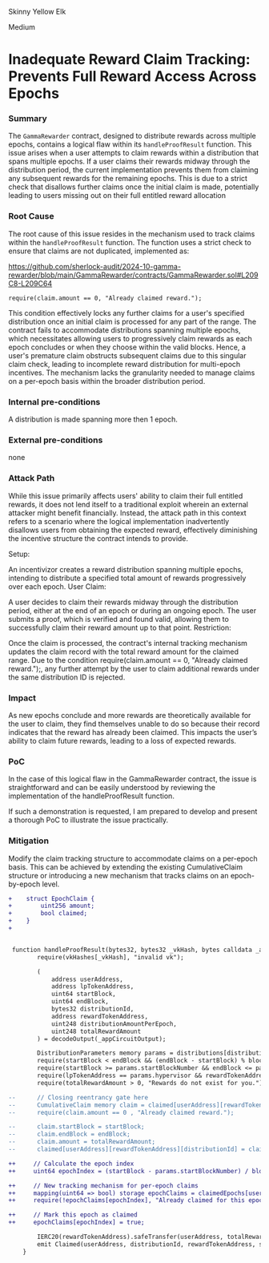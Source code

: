Skinny Yellow Elk

Medium

# Inadequate Reward Claim Tracking: Prevents Full Reward Access Across Epochs

### Summary

The `GammaRewarder` contract, designed to distribute rewards across multiple epochs, contains a logical flaw within its `handleProofResult` function. This issue arises when a user attempts to claim rewards within a distribution that spans multiple epochs. If a user claims their rewards midway through the distribution period, the current implementation prevents them from claiming any subsequent rewards for the remaining epochs. This is due to a strict check that disallows further claims once the initial claim is made, potentially leading to users missing out on their full entitled reward allocation

### Root Cause

The root cause of this issue resides in the mechanism used to track claims within the `handleProofResult` function. The function uses a strict check to ensure that claims are not duplicated, implemented as:

https://github.com/sherlock-audit/2024-10-gamma-rewarder/blob/main/GammaRewarder/contracts/GammaRewarder.sol#L209C8-L209C64

```solidity
require(claim.amount == 0, "Already claimed reward.");

```



This condition effectively locks any further claims for a user's specified distribution once an initial claim is processed for any part of the range. The contract fails to accommodate distributions spanning multiple epochs, which necessitates allowing users to progressively claim rewards as each epoch concludes or when they choose within the valid blocks. Hence, a user's premature claim obstructs subsequent claims due to this singular claim check, leading to incomplete reward distribution for multi-epoch incentives. The mechanism lacks the granularity needed to manage claims on a per-epoch basis within the broader distribution period.

### Internal pre-conditions

A distribution is made spanning more then 1 epoch. 

### External pre-conditions

none

### Attack Path

While this issue primarily affects users' ability to claim their full entitled rewards, it does not lend itself to a traditional exploit wherein an external attacker might benefit financially. Instead, the attack path in this context refers to a scenario where the logical implementation inadvertently disallows users from obtaining the expected reward, effectively diminishing the incentive structure the contract intends to provide.

Setup:

An incentivizor creates a reward distribution spanning multiple epochs, intending to distribute a specified total amount of rewards progressively over each epoch.
User Claim:

A user decides to claim their rewards midway through the distribution period, either at the end of an epoch or during an ongoing epoch.
The user submits a proof, which is verified and found valid, allowing them to successfully claim their reward amount up to that point.
Restriction:

Once the claim is processed, the contract's internal tracking mechanism updates the claim record with the total reward amount for the claimed range.
Due to the condition require(claim.amount == 0, "Already claimed reward.");, any further attempt by the user to claim additional rewards under the same distribution ID is rejected.

### Impact

As new epochs conclude and more rewards are theoretically available for the user to claim, they find themselves unable to do so because their record indicates that the reward has already been claimed.
This impacts the user’s ability to claim future rewards, leading to a loss of expected rewards.

### PoC

In the case of this logical flaw in the GammaRewarder contract, the issue is straightforward and can be easily understood by reviewing the implementation of the handleProofResult function. 

If such a demonstration is requested, I am prepared to develop and present a thorough PoC to illustrate the issue practically.

### Mitigation

Modify the claim tracking structure to accommodate claims on a per-epoch basis. This can be achieved by extending the existing CumulativeClaim structure or introducing a new mechanism that tracks claims on an epoch-by-epoch level.

```diff
+    struct EpochClaim {
+        uint256 amount;
+        bool claimed;
+    }
+


 function handleProofResult(bytes32, bytes32 _vkHash, bytes calldata _appCircuitOutput) internal override {
        require(vkHashes[_vkHash], "invalid vk");

        (
            address userAddress,
            address lpTokenAddress,
            uint64 startBlock,
            uint64 endBlock,
            bytes32 distributionId,
            address rewardTokenAddress,
            uint248 distributionAmountPerEpoch,
            uint248 totalRewardAmount
        ) = decodeOutput(_appCircuitOutput);

        DistributionParameters memory params = distributions[distributionId];
        require(startBlock < endBlock && (endBlock - startBlock) % blocksPerEpoch == 0, "Claim period must be valid");
        require(startBlock >= params.startBlockNumber && endBlock <= params.endBlockNumber, "Claim range has to include distribution range.");
        require(lpTokenAddress == params.hypervisor && rewardTokenAddress == params.rewardToken && distributionAmountPerEpoch == params.distributionAmountPerEpoch, "Distribution params must match");
        require(totalRewardAmount > 0, "Rewards do not exist for you.");

--      // Closing reentrancy gate here
--      CumulativeClaim memory claim = claimed[userAddress][rewardTokenAddress][distributionId];
--      require(claim.amount == 0 , "Already claimed reward.");

--      claim.startBlock = startBlock;
--      claim.endBlock = endBlock;
--      claim.amount = totalRewardAmount;
--      claimed[userAddress][rewardTokenAddress][distributionId] = claim;

++     // Calculate the epoch index
++     uint64 epochIndex = (startBlock - params.startBlockNumber) / blocksPerEpoch;

++     // New tracking mechanism for per-epoch claims
++     mapping(uint64 => bool) storage epochClaims = claimedEpochs[userAddress][rewardTokenAddress][distributionId];
++     require(!epochClaims[epochIndex], "Already claimed for this epoch.");

++     // Mark this epoch as claimed
++     epochClaims[epochIndex] = true;

        IERC20(rewardTokenAddress).safeTransfer(userAddress, totalRewardAmount);
        emit Claimed(userAddress, distributionId, rewardTokenAddress, startBlock, endBlock, totalRewardAmount);
    }

```